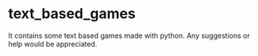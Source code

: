 # text_based_games
It contains some text based games made with python. Any suggestions or help would be appreciated.
